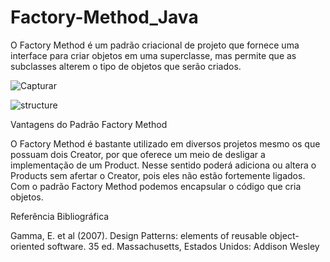# Factory-Method_Java

O Factory Method é um padrão criacional de projeto que fornece uma interface para criar objetos em uma superclasse, mas permite que as subclasses alterem o tipo de objetos que serão criados.

![Capturar](https://user-images.githubusercontent.com/105131119/167274336-e26fb461-6825-4fa3-90f7-2ae7cbd41d9a.PNG)



![structure](https://user-images.githubusercontent.com/105131119/167273353-94bff1f7-1482-46a1-81cd-37dc0a761e59.png)


Vantagens do Padrão Factory Method


O Factory Method é bastante utilizado em diversos projetos mesmo os que possuam dois Creator,  por que  oferece um meio de desligar a implementação de um Product. Nesse sentido poderá adiciona  ou altera o Products sem afertar o  Creator, pois eles não estão fortemente ligados. Com o padrão Factory Method podemos encapsular o código que cria objetos.

Referência Bibliográfica

Gamma, E. et al (2007). Design Patterns: elements of reusable object-oriented software. 35 ed. Massachusetts, Estados Unidos: Addison Wesley



